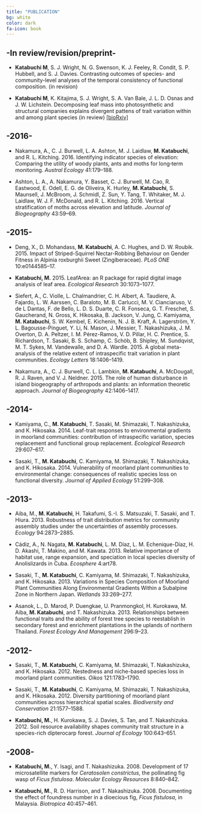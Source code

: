 ```yaml
---
title: "PUBLICATION"
bg: white
color: dark
fa-icon: book
---
```

<a href="https://scholar.google.com/citations?user=ZF7iS6UAAAAJ&hl=en"><i class="fa fa-google fa-5x"></i></a>

## -In review/revision/preprint-
- **Katabuchi M**, S. J. Wright, N. G. Swenson, K. J. Feeley, R. Condit, S. P. Hubbell, and S. J. Davies. Contrasting outcomes of species- and community-level analyses of the temporal consistency of functional composition. (in revision)

- **Katabuchi M**, K. Kitajima, S. J. Wright, S. A. Van Bale, J. L. D. Osnas and J. W. Lichstein. Decomposing leaf mass into photosynthetic and structural companies explains divergent pattens of trait variation within and among plant species (in review) [[bioRxiv]](http://biorxiv.org/content/early/2017/03/22/116855)

## -2016-
- Nakamura, A., C. J. Burwell, L. A. Ashton, M. J. Laidlaw, **M. Katabuchi**, and R. L. Kitching. 2016. Identifying indicator species of elevation: Comparing the utility of woody plants, ants and moths for long‐term monitoring. *Austral Ecology* 41:179–188.

- Ashton, L. A., A. Nakamura, Y. Basset, C. J. Burwell, M. Cao, R. Eastwood, E. Odell, E. G. de Oliveira, K. Hurley, **M. Katabuchi**, S. Maunsell, J. McBroom, J. Schmidl, Z. Sun, Y. Tang, T. Whitaker, M. J. Laidlaw, W. J. F. McDonald, and R. L. Kitching. 2016. Vertical stratification of moths across elevation and latitude. *Journal of Biogeography* 43:59–69.

## -2015-
- Deng, X., D. Mohandass, **M. Katabuchi**, A. C. Hughes, and D. W. Roubik. 2015. Impact of Striped-Squirrel Nectar-Robbing Behaviour on Gender Fitness in Alpinia roxburghii Sweet (Zingiberaceae). *PLoS ONE* 10:e0144585–17.

- **Katabuchi, M.** 2015. LeafArea: an R package for rapid digital image analysis of leaf area. *Ecological Research* 30:1073–1077.

- Siefert, A., C. Violle, L. Chalmandrier, C. H. Albert, A. Taudiere, A. Fajardo, L. W. Aarssen, C. Baraloto, M. B. Carlucci, M. V. Cianciaruso, V. de L Dantas, F. de Bello, L. D. S. Duarte, C. R. Fonseca, G. T. Freschet, S. Gaucherand, N. Gross, K. Hikosaka, B. Jackson, V. Jung, C. Kamiyama, **M. Katabuchi**, S. W. Kembel, E. Kichenin, N. J. B. Kraft, A. Lagerström, Y. L. Bagousse-Pinguet, Y. Li, N. Mason, J. Messier, T. Nakashizuka, J. M. Overton, D. A. Peltzer, I. M. Pérez-Ramos, V. D. Pillar, H. C. Prentice, S. Richardson, T. Sasaki, B. S. Schamp, C. Schöb, B. Shipley, M. Sundqvist, M. T. Sykes, M. Vandewalle, and D. A. Wardle. 2015. A global meta-analysis of the relative extent of intraspecific trait variation in plant communities. *Ecology Letters* 18:1406–1419.

- Nakamura, A., C. J. Burwell, C. L. Lambkin, **M. Katabuchi**, A. McDougall, R. J. Raven, and V. J. Neldner. 2015. The role of human disturbance in island biogeography of arthropods and plants: an information theoretic approach. *Journal of Biogeography* 42:1406–1417.

## -2014-
- Kamiyama, C., **M. Katabuchi**, T. Sasaki, M. Shimazaki, T. Nakashizuka, and K. Hikosaka. 2014. Leaf-trait responses to environmental gradients in moorland communities: contribution of intraspecific variation, species replacement and functional group replacement. *Ecological Research* 29:607–617.

- Sasaki, T., **M. Katabuchi**, C. Kamiyama, M. Shimazaki, T. Nakashizuka, and K. Hikosaka. 2014. Vulnerability of moorland plant communities to environmental change: consequences of realistic species loss on functional diversity. *Journal of Applied Ecology* 51:299–308.

## -2013-
- Aiba, M., **M. Katabuchi**, H. Takafumi, S.-I. S. Matsuzaki, T. Sasaki, and T. Hiura. 2013. Robustness of trait distribution metrics for community assembly studies under the uncertainties of assembly processes. *Ecology* 94:2873–2885.

- Cádiz, A., N. Nagata, **M. Katabuchi**, L. M. Díaz, L. M. Echenique-Díaz, H. D. Akashi, T. Makino, and M. Kawata. 2013. Relative importance of habitat use, range expansion, and speciation in local species diversity of Anolislizards in Cuba. *Ecosphere* 4:art78.

- Sasaki, T., **M. Katabuchi**, C. Kamiyama, M. Shimazaki, T. Nakashizuka, and K. Hikosaka. 2013. Variations in Species Composition of Moorland Plant Communities Along Environmental Gradients Within a Subalpine Zone in Northern Japan. *Wetlands* 33:269–277.

- Asanok, L., D. Marod, P. Duengkae, U. Pranmongkol, H. Kurokawa, M. Aiba, **M. Katabuchi**, and T. Nakashizuka. 2013. Relationships between functional traits and the ability of forest tree species to reestablish in secondary forest and enrichment plantations in the uplands of northern Thailand. *Forest Ecology And Management* 296:9–23.


## -2012-
- Sasaki, T., **M. Katabuchi**, C. Kamiyama, M. Shimazaki, T. Nakashizuka, and K. Hikosaka. 2012. Nestedness and niche-based species loss in moorland plant communities. *Oikos* 121:1783–1790.

- Sasaki, T., **M. Katabuchi**, C. Kamiyama, M. Shimazaki, T. Nakashizuka, and K. Hikosaka. 2012. Diversity partitioning of moorland plant communities across hierarchical spatial scales. *Biodiversity and Conservation* 21:1577–1588.

- **Katabuchi, M.**, H. Kurokawa, S. J. Davies, S. Tan, and T. Nakashizuka. 2012. Soil resource availability shapes community trait structure in a species-rich dipterocarp forest. *Journal of Ecology* 100:643–651.

## -2008-
- **Katabuchi, M.**, Y. Isagi, and T. Nakashizuka. 2008. Development of 17 microsatellite markers for *Ceratosolen constrictus*, the pollinating fig wasp of *Ficus fistulosa*. *Molecular Ecology Resources* 8:840–842.

- **Katabuchi, M.**, R. D. Harrison, and T. Nakashizuka. 2008. Documenting the effect of foundress number in a dioecious fig, *Ficus fistulosa*, in Malaysia. *Biotropica* 40:457–461.

